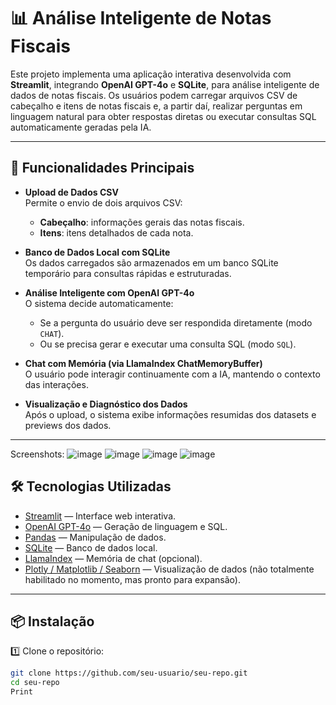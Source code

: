 # 📊 Análise Inteligente de Notas Fiscais

Este projeto implementa uma aplicação interativa desenvolvida com **Streamlit**, integrando **OpenAI GPT-4o** e **SQLite**, para análise inteligente de dados de notas fiscais. Os usuários podem carregar arquivos CSV de cabeçalho e itens de notas fiscais e, a partir daí, realizar perguntas em linguagem natural para obter respostas diretas ou executar consultas SQL automaticamente geradas pela IA.

---

## 🚀 Funcionalidades Principais

- **Upload de Dados CSV**  
  Permite o envio de dois arquivos CSV:
  - **Cabeçalho**: informações gerais das notas fiscais.
  - **Itens**: itens detalhados de cada nota.

- **Banco de Dados Local com SQLite**  
  Os dados carregados são armazenados em um banco SQLite temporário para consultas rápidas e estruturadas.

- **Análise Inteligente com OpenAI GPT-4o**  
  O sistema decide automaticamente:
  - Se a pergunta do usuário deve ser respondida diretamente (modo `CHAT`).
  - Ou se precisa gerar e executar uma consulta SQL (modo `SQL`).

- **Chat com Memória (via LlamaIndex ChatMemoryBuffer)**  
  O usuário pode interagir continuamente com a IA, mantendo o contexto das interações.

- **Visualização e Diagnóstico dos Dados**  
  Após o upload, o sistema exibe informações resumidas dos datasets e previews dos dados.

---

Screenshots:
![image](https://github.com/user-attachments/assets/b4c25da0-bfa4-4f49-885f-96d6594c3140)
![image](https://github.com/user-attachments/assets/cc60f648-fd89-4d23-a616-bc08559eefc7)
![image](https://github.com/user-attachments/assets/3a07c5bb-74d3-4236-a67b-21654d9f56ef)
![image](https://github.com/user-attachments/assets/d73357aa-580c-4f4e-b161-94dd35ba972c)


## 🛠️ Tecnologias Utilizadas

- [Streamlit](https://streamlit.io/) — Interface web interativa.
- [OpenAI GPT-4o](https://platform.openai.com/docs/) — Geração de linguagem e SQL.
- [Pandas](https://pandas.pydata.org/) — Manipulação de dados.
- [SQLite](https://www.sqlite.org/) — Banco de dados local.
- [LlamaIndex](https://llamaindex.ai/) — Memória de chat (opcional).
- [Plotly / Matplotlib / Seaborn](https://plotly.com/python/) — Visualização de dados (não totalmente habilitado no momento, mas pronto para expansão).

---

## 📦 Instalação

1️⃣ Clone o repositório:








```bash
git clone https://github.com/seu-usuario/seu-repo.git
cd seu-repo
Print
